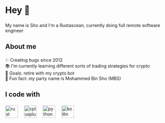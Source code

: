 <h1 align="left">Hey 👋</h1>

###

<p align="left">My name is Sho and I'm a Rustascean, currently doing full remote software engineer</p>

###

<h2 align="left">About me</h2>

###

<p align="left">✨ Creating bugs since 2012<br>📚 I'm currently learning different sorts of trading strategies for crypto<br>🎯 Goals: retire with my crypto bot<br>🎲 Fun fact: my party name is Mohammed Bin Sho (MBS)</p>

###

<h2 align="left">I code with</h2>

###

<div align="left">
  <img src="https://skillicons.dev/icons?i=rust" height="40" alt="rust logo"  />
  <img width="12" />
  <img src="https://skillicons.dev/icons?i=cpp" height="40" alt="cplusplus logo"  />
  <img width="12" />
  <img src="https://skillicons.dev/icons?i=py" height="40" alt="python logo"  />
  <img width="12" />
  <img src="https://skillicons.dev/icons?i=kotlin" height="40" alt="kotlin logo"  />
</div>
